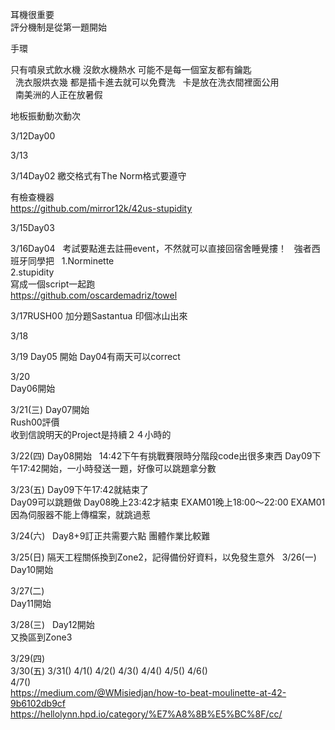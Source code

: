 耳機很重要  
評分機制是從第一題開始  

手環

只有噴泉式飲水機
沒飲水機熱水 
可能不是每一個室友都有鑰匙  
  
洗衣服烘衣幾
都是插卡進去就可以免費洗  
卡是放在洗衣間裡面公用  
  
南美洲的人正在放暑假

地板振動動次動次

3/12Day00  


3/13


3/14Day02
繳交格式有The Norm格式要遵守

有檢查機器  
https://github.com/mirror12k/42us-stupidity  

3/15Day03

3/16Day04  
考試要點進去註冊event，不然就可以直接回宿舍睡覺摟！
  
強者西班牙同學把  
1.Norminette  
2.stupidity  
寫成一個script一起跑  
https://github.com/oscardemadriz/towel
  
3/17RUSH00
加分題Sastantua 印個冰山出來

3/18

3/19
Day05 開始
Day04有兩天可以correct
  
3/20  
Day06開始

3/21(三) 
Day07開始  
Rush00評價  
收到信說明天的Project是持續２４小時的  

3/22(四)
Day08開始  
14:42下午有挑戰賽限時分階段code出很多東西
Day09下午17:42開始，一小時發送一題，好像可以跳題拿分數  

3/23(五)
Day09下午17:42就結束了  
Day09可以跳題做
Day08晚上23:42才結束
EXAM01晚上18:00～22:00
EXAM01因為伺服器不能上傳檔案，就跳過惹

3/24(六)  
Day8+9訂正共需要六點
團體作業比較難

3/25(日)
隔天工程關係換到Zone2，記得備份好資料，以免發生意外  
3/26(一)  
Day10開始  

3/27(二)  
Day11開始  

3/28(三)  
Day12開始  
又換區到Zone3  

3/29(四)  
3/30(五)
3/31()
4/1()
4/2()
4/3()
4/4()
4/5()
4/6()  
4/7()  
https://medium.com/@WMisiedjan/how-to-beat-moulinette-at-42-9b6102db9cf  
https://hellolynn.hpd.io/category/%E7%A8%8B%E5%BC%8F/cc/  

